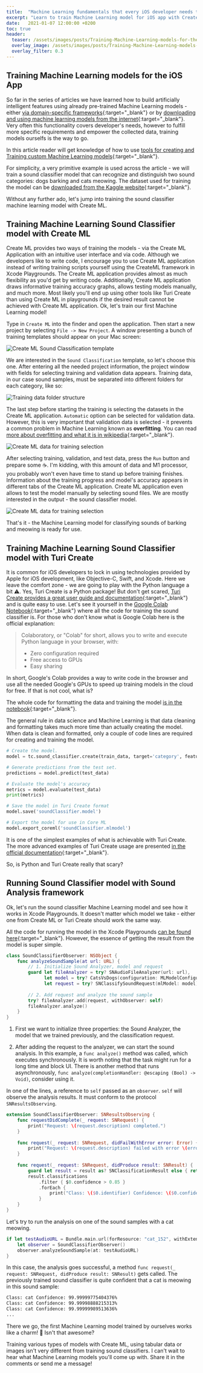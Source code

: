 ```yaml
---
title:  "Machine Learning fundamentals that every iOS developer needs to know: 4/5 Training Machine Learning models for the iOS App with Create ML and Turi Create"
excerpt: "Learn to train Machine Learning model for iOS app with Create ML and Turi Create"
date:   2021-01-07 12:00:00 +0200
toc: true
header:
  teaser: /assets/images/posts/Training-Machine-Learning-models-for-the-iOS-App-with-CreateML-and-TuriCreate-cover.jpg
  overlay_image: /assets/images/posts/Training-Machine-Learning-models-for-the-iOS-App-with-CreateML-and-TuriCreate-cover.jpg
  overlay_filter: 0.3
---
```


## Training Machine Learning models for the iOS App

So far in the series of articles we have learned how to build artificially intelligent features using already pre-trained Machine Learning models - either [via domain-specific frameworks](/ML-fundamentals-that-every-iOS-developer-needs-to-know-2-5-Native-domain-specific-ML-frameworks-for-iOS-developers){:target="_blank"} or by [downloading and using machine learning models from the internet](/ML-fundamentals-that-every-iOS-developer-needs-to-know-3-5-How-to-use-a-custom-CoreML-model-in-the-iOS-App){:target="_blank"}. Very often this functionality covers developer's needs, however to fulfill more specific requirements and empower the collected data, training models ourselfs is the way to go.

In this article reader will get knowledge of how to use [tools for creating and Training custom Machine Learning models](/ML-fundamentals-that-every-iOS-developer-needs-to-know-1-5-iOS-Machine-Learning-Architecture-Tools/#creating-and-training-custom-machine-learning-models-for-ios-applications){:target="_blank"}.

For simplicity, a very primitive example is used across the article - we will train a sound classifier model that can recognize and distinguish two sound categories: dogs barking and cats meowing. The dataset used for training the model can be [downloaded from the Kaggle website](https://www.kaggle.com/tongpython/cat-and-dog){:target="_blank"}.

Without any further ado, let's jump into training the sound classifier machine learning model with Create ML.

## Training Machine Learning Sound Classifier model with Create ML

Create ML provides two ways of training the models - via the Create ML Application with an intuitive user interface and via code. Although we developers like to write code, I encourage you to use Create ML application instead of writing training scripts yourself using the CreateML framework in Xcode Playgrounds. The Create ML application provides almost as much flexibility as you'd get by writing code. Additionally, Create ML application draws informative training accuracy graphs, allows testing models manually, and much more. Most likely you'll end up using other tools like Turi Create than using Create ML in playgrounds if the desired result cannot be achieved with Create ML application. Ok, let's train our first Machine Learning model!

Type in `Create ML` into the finder and open the application. Then start a new project by selecting `File -> New Project`. A window presenting a bunch of training templates should appear on your Mac screen:

![Create ML Sound Classification template](/assets/images/posts/createml-templates.png)

We are interested in the `Sound Classification` template, so let's choose this one. After entering all the needed project information, the project window with fields for selecting training and validation data appears. Training data, in our case sound samples, must be separated into different folders for each category, like so:

![Training data folder structure](/assets/images/posts/training-data-folders.png)

The last step before starting the training is selecting the datasets in the Create ML application. `Automatic` option can be selected for validation data. However, this is very important that validation data is selected - it prevents a common problem in Machine Learning known as **overfitting**. You can read [more about overfitting and what it is in wikipedia](https://en.wikipedia.org/wiki/Overfitting){:target="_blank"}.

![Create ML data for training selection](/assets/images/posts/createml-setup.png)

After selecting training, validation, and test data, press the `Run` button and prepare some ☕️. I'm kidding, with this amount of data and M1 processor, you probably won't even have time to stand up before training finishes. Information about the training progress and model's accuracy appears in different tabs of the Create ML application. Create ML application even allows to test the model manually by selecting sound files. We are mostly interested in the output - the sound classifier model.

![Create ML data for training selection](/assets/images/posts/createml-output.png)

That's it - the Machine Learning model for classifying sounds of barking and meowing is ready for use.

## Training Machine Learning Sound Classifier model with Turi Create

It is common for iOS developers to lock in using technologies provided by Apple for iOS development, like Objective-C, Swift, and Xcode. Here we leave the comfort zone - we are going to play with the Python language a bit ⚠️. Yes, Turi Create is a Python package! But don't get scared, [Turi Create provides a great user guide and documentation](https://apple.github.io/turicreate/docs/userguide/){:target="_blank"} and is quite easy to use. Let's see it yourself in the [Google Colab Notebook](https://colab.research.google.com/drive/1zj-iASrJdj5bbVuL6u7ln7KHGvJZAgsU?usp=sharing){:target="_blank"} where all the code for training the sound classifier is. For those who don't know what is Google Colab here is the official explanation:
>Colaboratory, or "Colab" for short, allows you to write and execute Python language in your browser, with:
>
>- Zero configuration required
>- Free access to GPUs
>- Easy sharing

In short, Google's Colab provides a way to write code in the browser and use all the needed Google's GPUs to speed up training models in the cloud for free. If that is not cool, what is?

The whole code for formatting the data and training the model [is in the notebook](https://colab.research.google.com/drive/1zj-iASrJdj5bbVuL6u7ln7KHGvJZAgsU?usp=sharing){:target="_blank"}.

The general rule in data science and Machine Learning is that data cleaning and formatting takes much more time than actually creating the model. When data is clean and formatted, only a couple of code lines are required for creating and training the model.

```python
# Create the model.
model = tc.sound_classifier.create(train_data, target='category', feature='audio')

# Generate predictions from the test set.
predictions = model.predict(test_data)

# Evaluate the model's accuracy
metrics = model.evaluate(test_data)
print(metrics)

# Save the model in Turi Create format
model.save('soundClassifier.model')

# Export the model for use in Core ML
model.export_coreml('soundClassifier.mlmodel')
```

It is one of the simplest examples of what is achievable with Turi Create. The more advanced examples of Turi Create usage are presented [in the official documentation](https://apple.github.io/turicreate/docs/userguide/sound_classifier/advanced-usage.html){:target="_blank"}.

So, is Python and Turi Create really that scary?

## Running Sound Classifier model with Sound Analysis framework

Ok, let's run the sound classifier Machine Learning model and see how it works in Xcode Playgrounds. It doesn't matter which model we take - either one from Create ML or Turi Create should work the same way.

All the code for running the model in the Xcode Playgrounds [can be found here](https://github.com/arminasr/arminasr.github.io-playgrounds/tree/master/CatsVsDogs){:target="_blank"}. However, the essence of getting the result from the model is super simple.

```swift
class SoundClassifierObserver: NSObject {
    func analyzeSoundSample(at url: URL) {
        // 1. Initialize Sound Analyzer, model and request
        guard let fileAnalyzer = try? SNAudioFileAnalyzer(url: url),
              let model = try? CatsVsDogs(configuration: MLModelConfiguration()).model,
              let request = try? SNClassifySoundRequest(mlModel: model) else { return }
        
        // 2. Add request and analyze the sound sample
        try? fileAnalyzer.add(request, withObserver: self)
        fileAnalyzer.analyze()
    }
}
```

1. First we want to initialize three properties: the Sound Analyzer, the model that we trained previously, and the classification request.

2. After adding the request to the analyzer, we can start the sound analysis. In this example, a `func analyze()` method was called, which executes synchronously. It is worth noting that the task might run for a long time and block UI. There is another method that runs asynchronously, `func analyze(completionHandler: @escaping (Bool) -> Void)`, consider using it.

In one of the lines, a reference to `self` passed as an `observer`. `self` will observe the analysis results. It must conform to the protocol `SNResultsObserving`.

```swift
extension SoundClassifierObserver: SNResultsObserving {
    func requestDidComplete(_ request: SNRequest) {
        print("Request: \(request.description) completed.")
    }
    
    func request(_ request: SNRequest, didFailWithError error: Error) {
        print("Request: \(request.description) failed with error \(error.localizedDescription).")
    }
    
    func request(_ request: SNRequest, didProduce result: SNResult) {
        guard let result = result as? SNClassificationResult else { return }
        result.classifications
            .filter { $0.confidence > 0.85 }
            .forEach {
                print("Class: \($0.identifier) Confidence: \($0.confidence * 100)%")
            }
    }
}
```

Let's try to run the analysis on one of the sound samples with a cat meowing.

```swift
if let testAudioURL = Bundle.main.url(forResource: "cat_152", withExtension: "wav") {
    let observer = SoundClassifierObserver()
    observer.analyzeSoundSample(at: testAudioURL)
}
```

In this case, the analysis goes successful, a method `func request(_ request: SNRequest, didProduce result: SNResult)` gets called. The previously trained sound classifier is quite confident that a cat is meowing in this sound sample:

```bash
Class: cat Confidence: 99.99999775404376%
Class: cat Confidence: 99.99998888215313%
Class: cat Confidence: 99.99999989513636%
...
```

There we go, the first Machine Learning model trained by ourselves works like a charm! 🍻 Isn't that awesome?

Training various types of models with Create ML, using tabular data or images isn't very different from training sound classifiers. I can't wait to hear what Machine Learning models you'll come up with. Share it in the comments or send me a message!
